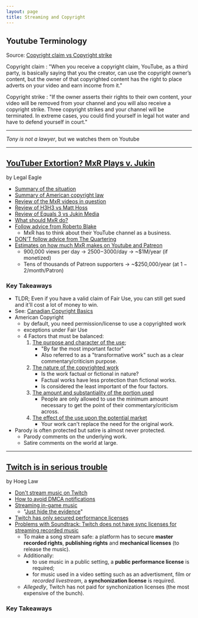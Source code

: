 ```yaml
---
layout: page
title: Streaming and Copyright 
---
```

## Youtube Terminology
Source: [Copyright claim vs Copyright strike](https://vidiq.com/blog/post/monetize-youtube-channel-copyright-claim/)

Copyright claim
: "When you receive a copyright claim, YouTube, as a third party, is basically saying that you the creator, can use the copyright owner’s content, but the owner of that copyrighted content has the right to place adverts on your video and earn income from it."</dd>

Copyright strike
: "If the owner asserts their rights to their own content, your video will be removed from your channel and you will also receive a copyright strike. Three copyright strikes and your channel will be terminated. In extreme cases, you could find yourself in legal hot water and have to defend yourself in court."

---

_Tony is not a lawyer_, but we watches them on Youtube

---

## [YouTuber Extortion? MxR Plays v. Jukin](https://youtu.be/5A_i-sB9H0Q) 
by Legal Eagle
- [Summary of the situation](https://youtu.be/5A_i-sB9H0Q?t=78)
- [Summary of American copyright law](https://youtu.be/5A_i-sB9H0Q?t=340)
- [Review of the MxR videos in question](https://youtu.be/5A_i-sB9H0Q?t=721)
- [Review of H3H3 vs Matt Hoss](https://youtu.be/5A_i-sB9H0Q?t=1025)
- [Review of Equals 3 vs Jukin Media](https://youtu.be/5A_i-sB9H0Q?t=1098)
- [What should MxR do?](https://youtu.be/5A_i-sB9H0Q?t=1201)
- [Follow advice from Roberto Blake](https://youtu.be/5A_i-sB9H0Q?t=1762)
  - MxR has to think about their YouTube channel as a business.
- [DON'T follow advice from The Quartering](https://youtu.be/5A_i-sB9H0Q?t=1954)
- [Estimates on how much MxR makes on Youtube and Patreon](https://youtu.be/5A_i-sB9H0Q?t=2105)
  - 900,000 views per day -> $2500-$3000/day -> ~$1M/year (if monetized)
  - Tens of thousands of Patreon supporters -> ~$250,000/year (at $1-2$/month/Patron)

### Key Takeaways
- TLDR; Even if you have a valid claim of Fair Use, you can still get sued and it'll cost a lot of money to win.
- See: [Canadian Copyright Basics](https://sait-wbdv.github.io/cheatsheets/copyright/)
- American Copyright
  - by default, you need permission/license to use a copyrighted work
  - exceptions under Fair Use
  - 4 Factors that must be balanced:
    1. [The purpose and character of the use](https://youtu.be/5A_i-sB9H0Q?t=508);
        - "By far the most important factor"
        - Also referred to as a "transformative work" such as a clear commentary/criticism purpose.
    2. [The nature of the copyrighted work](https://youtu.be/5A_i-sB9H0Q?t=580)
        - Is the work factual or fictional in nature?
        - Factual works have less protection than fictional works.
        - Is considered the least important of the four factors.
    3. [The amount and substantiality of the portion used](https://youtu.be/5A_i-sB9H0Q?t=605)
        - People are only allowed to use the minimum amount necessary to get the point of their commentary/criticism across.
    4. [The effect of the use upon the potential market](https://youtu.be/5A_i-sB9H0Q?t=643)
        - Your work can't replace the need for the original work.
- Parody is often protected but satire is almost never protected.
  - Parody comments on the underlying work.
  - Satire comments on the world at large.

---

## [Twitch is in serious trouble](https://youtu.be/E7wnROhHBH4) 
by Hoeg Law
- [Don't stream music on Twitch](https://youtu.be/E7wnROhHBH4?t=932)
- [How to avoid DMCA notifications](https://youtu.be/E7wnROhHBH4?t=1253)
- [Streaming in-game music](https://youtu.be/E7wnROhHBH4?t=1336)
  - "[Just hide the evidence](https://youtu.be/E7wnROhHBH4?t=1584)"
- [Twitch has only secured performance licenses](https://youtu.be/E7wnROhHBH4?t=1945)
- [Problems with Soundtrack: Twitch does not have sync licenses for streaming recorded music](https://youtu.be/E7wnROhHBH4?t=2087) 
  - To make a song stream safe: a platform has to secure **master recorded rights**, **publishing rights** and **mechanical licenses** (to release the music).
  - Additionally:
    - to use music in a public setting, a **public performance license** is required;
    - for music used in a video setting such as an advertisment, film or _recorded livestream_, a **synchonization license** is required.
  - _Allegedly_, Twitch has not paid for synchonization licenses (the most expensive of the bunch).

### Key Takeaways
